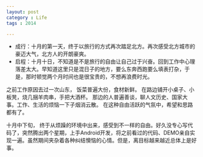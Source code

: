 ```yaml
---
layout: post
category : Life
tags : 2014

---
```


* 成行：十月的第一天，终于以旅行的方式再次踏足北方。再次感受北方城市的豪迈大气，北方人的开朗豪爽。
* 启程：十月十日，不知道是不是旅行的自由让自己过于兴奋。回到工作中心理落差太大。早知道这里只是混日子的地方，要么东奔西跑要么填表打杂，于是，那时顿觉两个月时间也是很宝贵的，不想再浪费时光。

之前工作原因去过一次山东，
饭菜普遍大份，食材新鲜。
在路边铺开小桌子、小板凳，烧几捆羊肉串，手把大酒杯。
那边的人普遍善谈，聊人文历史、国家大事。工作、生活的烦恼一下子烟消云散。
在这种自由活跃的气氛中，希望和思路都有了。

十月中下旬，
终于从烦躁的环境中出来，感受到不一样的自由。好久没专心写代码了，突然腾出两个星期，上手Android开发，将之前看过的代码、DEMO亲自实现一遍。虽然期间夹杂着各种纠结懊恼的心情。但是，离目标越来越近总体上是好事。






